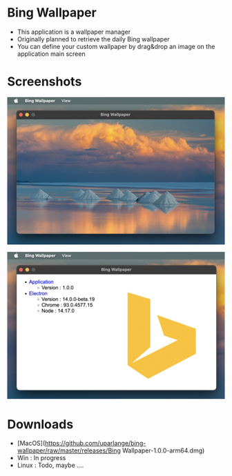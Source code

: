 # Bing Wallpaper

* This application is a wallpaper manager
* Originally planned to retrieve the daily Bing wallpaper
* You can define your custom wallpaper by drag&drop an image on the application main screen

# Screenshots

![Wallpaper screenshot](https://github.com/uparlange/bing-wallpaper/blob/master/screenshots/wallpaper-screen.png?raw=true)

![About screenshot](https://github.com/uparlange/bing-wallpaper/blob/master/screenshots/about-screen.png?raw=true)

# Downloads

* [MacOS](https://github.com/uparlange/bing-wallpaper/raw/master/releases/Bing Wallpaper-1.0.0-arm64.dmg) 
* Win : In progress
* Linux : Todo, maybe ....
